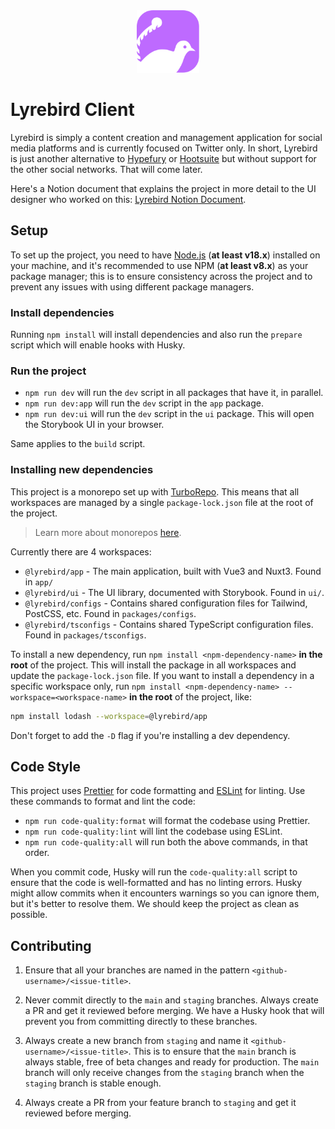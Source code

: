 <div style="text-align: center;">
    <img src="./app/public/lyrebird-logo.svg" width="100" alt="Lyrebird logo" />
</div>

# Lyrebird Client

Lyrebird is simply a content creation and management application for social media platforms and is currently focused on
Twitter only. In short, Lyrebird is just another alternative to [Hypefury](https://hypefury.com) or
[Hootsuite](https://hootsuite.com) but without support for the other social networks. That will come later.

Here's a Notion document that explains the project in more detail to the UI designer who worked on
this: [Lyrebird Notion Document](https://www.notion.so/gyen/Lyrebird-A-Twitter-Content-Management-Software-6808d851058745099b444e52e6aa1471).

## Setup

To set up the project, you need to have [Node.js](https://nodejs.org/en/) (**at least v18.x**) installed on your
machine,
and it's recommended to use NPM (**at least v8.x**) as your package manager; this is to ensure consistency across the
project
and to prevent any issues with using different package managers.

### Install dependencies

Running `npm install` will install dependencies and also run the `prepare` script which will enable hooks with Husky.

### Run the project

- `npm run dev` will run the `dev` script in all packages that have it, in parallel.
- `npm run dev:app` will run the `dev` script in the `app` package.
- `npm run dev:ui` will run the `dev` script in the `ui` package. This will open the Storybook UI in your browser.

Same applies to the `build` script.

### Installing new dependencies

This project is a monorepo set up with [TurboRepo](https://turbo.build/repo). This means that all workspaces are managed by a single `package-lock.json` file at the root of the project.

> Learn more about monorepos [here](https://turbo.build/repo/docs/handbook/what-is-a-monorepo).

Currently there are 4 workspaces:

- `@lyrebird/app` - The main application, built with Vue3 and Nuxt3. Found in `app/`
- `@lyrebird/ui` - The UI library, documented with Storybook. Found in `ui/`.
- `@lyrebird/configs` - Contains shared configuration files for Tailwind, PostCSS, etc. Found in `packages/configs`.
- `@lyrebird/tsconfigs` - Contains shared TypeScript configuration files. Found in `packages/tsconfigs`.

To install a new dependency, run `npm install <npm-dependency-name>` **in the root** of the project. This will install the package in all workspaces and update the `package-lock.json` file. If you want to install a dependency in a specific workspace only, run `npm install <npm-dependency-name> --workspace=<workspace-name>` **in the root** of the project, like:

```bash
npm install lodash --workspace=@lyrebird/app
```

Don't forget to add the `-D` flag if you're installing a dev dependency.

## Code Style

This project uses [Prettier](https://prettier.io/) for code formatting and [ESLint](https://eslint.org/) for linting.
Use these commands to format and lint the code:

- `npm run code-quality:format` will format the codebase using Prettier.
- `npm run code-quality:lint` will lint the codebase using ESLint.
- `npm run code-quality:all` will run both the above commands, in that order.

When you commit code, Husky will run the `code-quality:all` script to ensure that the code is well-formatted and has no linting errors. Husky might allow commits when it encounters warnings so you can ignore them, but it's better to resolve them. We should keep the project as clean as possible.

## Contributing

1. Ensure that all your branches are named in the pattern `<github-username>/<issue-title>`.

2. Never commit directly to the `main` and `staging` branches. Always create a PR and get it reviewed before merging. We
   have a Husky hook that will prevent you from committing directly to these branches.

3. Always create a new branch from `staging` and name it `<github-username>/<issue-title>`. This is to ensure that
   the `main` branch is always stable, free of beta changes and ready for production. The `main` branch will only receive changes from the `staging` branch when the `staging` branch is stable enough.

4. Always create a PR from your feature branch to `staging` and get it reviewed before merging.

